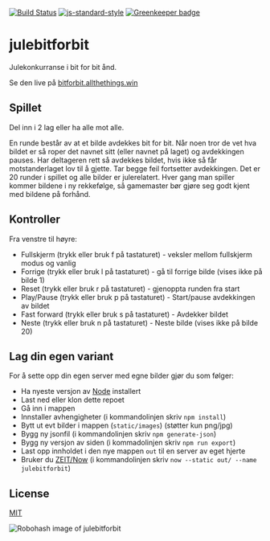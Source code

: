 [![Build Status](https://travis-ci.org/zrrrzzt/julebitforbit.svg?branch=master)](https://travis-ci.org/zrrrzzt/julebitforbit)
[![js-standard-style](https://img.shields.io/badge/code%20style-standard-brightgreen.svg?style=flat)](https://github.com/feross/standard)
[![Greenkeeper badge](https://badges.greenkeeper.io/zrrrzzt/julebitforbit.svg)](https://greenkeeper.io/)

# julebitforbit

Julekonkurranse i bit for bit ånd.

Se den live på [bitforbit.allthethings.win](https://bitforbit.allthethings.win)

## Spillet

Del inn i 2 lag eller ha alle mot alle.

En runde består av at et bilde avdekkes bit for bit.
Når noen tror de vet hva bildet er så roper det navnet sitt (eller navnet på laget) og avdekkingen pauses.
Har deltageren rett så avdekkes bildet, hvis ikke så får motstanderlaget lov til å gjette.
Tar begge feil fortsetter avdekkingen.
Det er 20 runder i spillet og alle bilder er julerelatert.
Hver gang man spiller kommer bildene i ny rekkefølge, så gamemaster bør gjøre seg godt kjent med bildene på forhånd.

## Kontroller

Fra venstre til høyre:

- Fullskjerm (trykk eller bruk f på tastaturet) - veksler mellom fullskjerm modus og vanlig
- Forrige (trykk eller bruk l på tastaturet) - gå til forrige bilde (vises ikke på bilde 1)
- Reset (trykk eller bruk r på tastaturet) - gjenoppta runden fra start
- Play/Pause (trykk eller bruk p på tastaturet) - Start/pause avdekkingen av bildet
- Fast forward (trykk eller bruk s på tastaturet) - Avdekker bildet
- Neste (trykk eller bruk n på tastaturet) - Neste bilde (vises ikke på bilde 20)

## Lag din egen variant

For å sette opp din egen server med egne bilder gjør du som følger:

- Ha nyeste versjon av [Node](https://nodejs.org) installert
- Last ned eller klon dette repoet
- Gå inn i mappen
- Innstaller avhengigheter (i kommandolinjen skriv `npm install`)
- Bytt ut evt bilder i mappen (`static/images`) (støtter kun png/jpg)
- Bygg ny jsonfil (i kommandolinjen skriv `npm generate-json`)
- Bygg ny versjon av siden (i kommadolinjen skriv `npm run export`)
- Last opp innholdet i den nye mappen `out` til en server av eget hjerte
- Bruker du [ZEIT/Now](https://zeit.co/now) (i kommandolinjen skriv `now --static out/ --name julebitforbit`)


## License

[MIT](LICENSE)

![Robohash image of julebitforbit](https://robots.kebabstudios.party/julebitforbit.png "Robohash image of julebitforbit")
